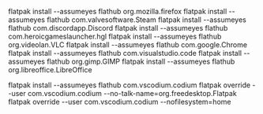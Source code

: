 
flatpak install --assumeyes flathub org.mozilla.firefox
flatpak install --assumeyes flathub com.valvesoftware.Steam
flatpak install --assumeyes flathub com.discordapp.Discord
flatpak install --assumeyes flathub com.heroicgameslauncher.hgl
flatpak install --assumeyes flathub org.videolan.VLC
flatpak install --assumeyes flathub com.google.Chrome
flatpak install --assumeyes flathub com.visualstudio.code
flatpak install --assumeyes flathub org.gimp.GIMP
flatpak install --assumeyes flathub org.libreoffice.LibreOffice

flatpak install --assumeyes flathub com.vscodium.codium
flatpak override --user com.vscodium.codium --no-talk-name=org.freedesktop.Flatpak
flatpak override --user com.vscodium.codium --nofilesystem=home